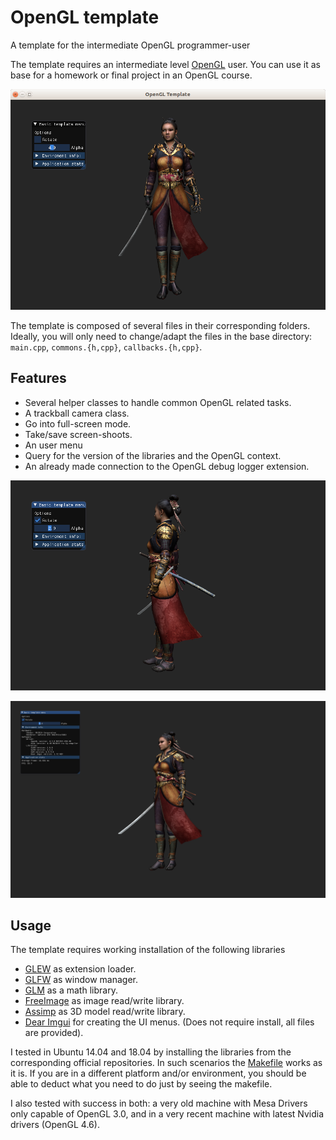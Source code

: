 # OpenGL template

A template for the intermediate OpenGL programmer-user

The template requires an intermediate level [OpenGL](http://www.opengl.org/) user. You can use it as base for a homework or final project in an OpenGL course.

![template](../img/template.png)

The template is composed of several files in their corresponding folders. Ideally, you will only need to change/adapt the files in the base directory: `main.cpp`, `commons.{h,cpp}`, `callbacks.{h,cpp}`.

## Features

* Several helper classes to handle common OpenGL related tasks.
* A trackball camera class.
* Go into full-screen mode.
* Take/save screen-shoots.
* An user menu
* Query for the version of the libraries and the OpenGL context.
* An already made connection to the OpenGL debug logger extension.

![template](../img/menuTemplate.png)

![template](../img/full-screen.png)

## Usage

The template requires working installation of the following libraries

* [GLEW](http://glew.sourceforge.net/) as extension loader.
* [GLFW](http://www.glfw.org/) as window manager.
* [GLM](https://glm.g-truc.net) as a math library.
* [FreeImage](http://freeimage.sourceforge.net/) as image read/write library.
* [Assimp](http://www.assimp.org/) as 3D model read/write library.
* [Dear Imgui](https://github.com/ocornut/imgui) for creating the UI menus. (Does not require install, all files are provided).

I tested in Ubuntu 14.04 and 18.04 by installing the libraries from the corresponding official repositories. In such scenarios the [Makefile](Makefile) works as it is. If you are in a different platform and/or environment, you should be able to deduct what you need to do just by seeing the makefile.

I also tested with success in both: a very old machine with Mesa Drivers only capable of OpenGL 3.0,
and in a very recent machine with latest Nvidia drivers (OpenGL 4.6).